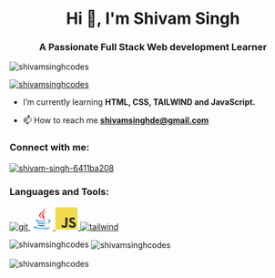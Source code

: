 <h1 align="center">Hi 👋, I'm Shivam Singh</h1>
<h3 align="center">A Passionate Full Stack Web development Learner</h3>

<p align="left"> <img src="https://komarev.com/ghpvc/?username=shivamsinghcodes&label=Profile%20views&color=0e75b6&style=flat" alt="shivamsinghcodes" /> </p>

<p align="left"> <a href="https://github.com/ryo-ma/github-profile-trophy"><img src="https://github-profile-trophy.vercel.app/?username=shivamsinghcodes" alt="shivamsinghcodes" /></a> </p>

- I’m currently learning **HTML, CSS, TAILWIND and JavaScript.**

- 📫 How to reach me **shivamsinghde@gmail.com**

<h3 align="left">Connect with me:</h3>
<p align="left">
<a href="https://linkedin.com/in/shivam-singh-6411ba208" target="blank"><img align="center" src="https://raw.githubusercontent.com/rahuldkjain/github-profile-readme-generator/master/src/images/icons/Social/linked-in-alt.svg" alt="shivam-singh-6411ba208" height="30" width="40" /></a>
</p>

<h3 align="left">Languages and Tools:</h3>
<p align="left"> <a href="https://git-scm.com/" target="_blank" rel="noreferrer"> <img src="https://www.vectorlogo.zone/logos/git-scm/git-scm-icon.svg" alt="git" width="40" height="40"/> </a> <a href="https://www.java.com" target="_blank" rel="noreferrer"> <img src="https://raw.githubusercontent.com/devicons/devicon/master/icons/java/java-original.svg" alt="java" width="40" height="40"/> </a> <a href="https://developer.mozilla.org/en-US/docs/Web/JavaScript" target="_blank" rel="noreferrer"> <img src="https://raw.githubusercontent.com/devicons/devicon/master/icons/javascript/javascript-original.svg" alt="javascript" width="40" height="40"/> </a> <a href="https://tailwindcss.com/" target="_blank" rel="noreferrer"> <img src="https://www.vectorlogo.zone/logos/tailwindcss/tailwindcss-icon.svg" alt="tailwind" width="40" height="40"/> </a> </p>

<p><img align="left" src="https://github-readme-stats.vercel.app/api/top-langs?username=shivamsinghcodes&show_icons=true&locale=en&layout=compact" alt="shivamsinghcodes" /></p>

<p>&nbsp;<img align="center" src="https://github-readme-stats.vercel.app/api?username=shivamsinghcodes&show_icons=true&locale=en" alt="shivamsinghcodes" /></p>

<p><img align="center" src="https://github-readme-streak-stats.herokuapp.com/?user=shivamsinghcodes&" alt="shivamsinghcodes" /></p>

